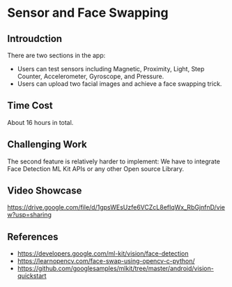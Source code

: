 # Sensor and Face Swapping

## Introudction
There are two sections in the app:
- Users can test sensors including Magnetic, Proximity, Light, Step Counter, Accelerometer, Gyroscope, and Pressure.
- Users can upload two facial images and achieve a face swapping trick.

## Time Cost
About 16 hours in total.

## Challenging Work
The second feature is relatively harder to implement: We have to integrate Face Detection ML Kit APIs or any other Open source Library.  

## Video Showcase
https://drive.google.com/file/d/1gpsWEsUzfe6VCZcL8efIqWx_RbGjnfnD/view?usp=sharing

## References
- https://developers.google.com/ml-kit/vision/face-detection
- https://learnopencv.com/face-swap-using-opencv-c-python/
- https://github.com/googlesamples/mlkit/tree/master/android/vision-quickstart
